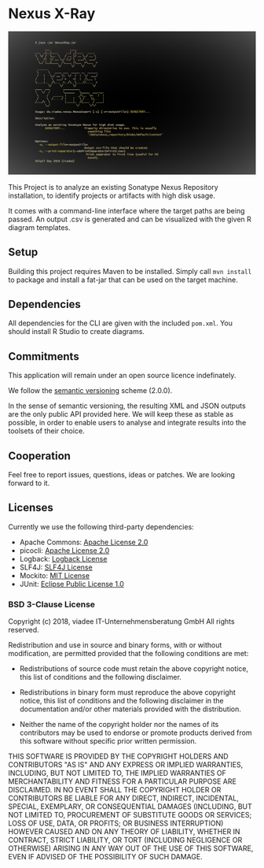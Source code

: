 # Nexus X-Ray

![alt text](img/usage_zeke.png)

This Project is to analyze an existing Sonatype Nexus Repository 
installation, to identify projects or artifacts with high disk usage. 

It comes with a command-line interface where the target paths are 
being passed. An output .csv is generated and can be visualized
with the given R diagram templates.

## Setup

Building this project requires Maven to be installed. Simply 
call `mvn install` to package and install a fat-jar that
can be used on the target machine.


## Dependencies

All dependencies for the CLI are given with the included `pom.xml`. 
You should install R Studio to create diagrams.


## Commitments
This application will remain under an open source licence indefinately.

We follow the [semantic versioning](semver.org) scheme (2.0.0).

In the sense of semantic versioning, the resulting XML and JSON outputs are the only public API provided here. We will keep these as stable as possible, in order to enable users to analyse and integrate results into the toolsets of their choice.

## Cooperation
Feel free to report issues, questions, ideas or patches. We are looking forward to it.


## Licenses
Currently we use the following third-party dependencies:
* Apache Commons: [Apache License 2.0](https://www.apache.org/licenses/LICENSE-2.0)
* picocli: [Apache License 2.0](https://www.apache.org/licenses/LICENSE-2.0)
* Logback: [Logback License](https://logback.qos.ch/license.html)
* SLF4J: [SLF4J License](https://www.slf4j.org/license.html)
* Mockito: [MIT License](https://opensource.org/licenses/mit-license.php)
* JUnit: [Eclipse Public License 1.0](https://junit.org/junit4/license.html)

### BSD 3-Clause License 

Copyright (c) 2018, viadee IT-Unternehmensberatung GmbH All rights reserved.

Redistribution and use in source and binary forms, with or without modification, are permitted provided that the following conditions are met:

* Redistributions of source code must retain the above copyright notice, this list of conditions and the following disclaimer.

* Redistributions in binary form must reproduce the above copyright notice, this list of conditions and the following disclaimer in the documentation and/or other materials provided with the distribution.

* Neither the name of the copyright holder nor the names of its contributors may be used to endorse or promote products derived from this software without specific prior written permission.

THIS SOFTWARE IS PROVIDED BY THE COPYRIGHT HOLDERS AND CONTRIBUTORS "AS IS" AND ANY EXPRESS OR IMPLIED WARRANTIES, INCLUDING, BUT NOT LIMITED TO, THE IMPLIED WARRANTIES OF MERCHANTABILITY AND FITNESS FOR A PARTICULAR PURPOSE ARE DISCLAIMED. IN NO EVENT SHALL THE COPYRIGHT HOLDER OR CONTRIBUTORS BE LIABLE FOR ANY DIRECT, INDIRECT, INCIDENTAL, SPECIAL, EXEMPLARY, OR CONSEQUENTIAL DAMAGES (INCLUDING, BUT NOT LIMITED TO, PROCUREMENT OF SUBSTITUTE GOODS OR SERVICES; LOSS OF USE, DATA, OR PROFITS; OR BUSINESS INTERRUPTION) HOWEVER CAUSED AND ON ANY THEORY OF LIABILITY, WHETHER IN CONTRACT, STRICT LIABILITY, OR TORT (INCLUDING NEGLIGENCE OR OTHERWISE) ARISING IN ANY WAY OUT OF THE USE OF THIS SOFTWARE, EVEN IF ADVISED OF THE POSSIBILITY OF SUCH DAMAGE.

